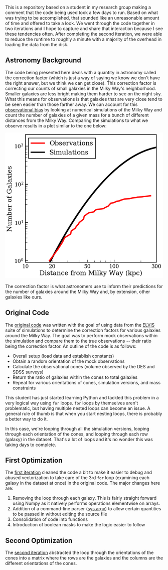 This is a repository based on a student in my research group making a comment that the code being used took a few days to run. Based on what was trying to be accomplished, that sounded like an unreasonable amount of time and offered to take a look. We went through the code together in two iterations and I hope to capture and share that interaction because I see these tendencies often. After completing the second iteration, we were able to reduce the runtime to roughly a minute with a majority of the overhead in loading the data from the disk.

## Astronomy Background

The code being presented here deals with a quantity in astronomy called the correction factor (which is just a way of saying we know we don't have the right answer, but we think we can get close). This correction factor is correcting our counts of small galaxies in the Milky Way's neighborhood. Smaller galaxies are less bright making them harder to see on the night sky. What this means for observations is that galaxies that are very close tend to be seen easier than those farther away. We can account for this [observational bias](https://en.wikipedia.org/wiki/Malmquist_bias) by looking at numerical simulations of the Milky Way and count the number of galaxies of a given mass for a bunch of different distances from the Milky Way. Comparing the simulations to what we observe results in a plot similar to the one below: 

![Correction Factor](img/corr_factors.png) 

The correction factor is what astronomers use to inform their predictions for the number of galaxies around the Milky Way and, by extension, other galaxies like ours.

## Original Code

The [original code](/corr_factors.py) was written with the goal of using data from the [ELVIS](http://localgroup.ps.uci.edu/elvis/) suite of simulations to determine the correction factors for various galaxies around the Milky Way. The goal was to perform mock observations within the simulation and compare them to the true observations -- their ratio being the correction factor. An outline of the code is as follows:
* Overall setup (load data and establish constants)
* Obtain a random orientation of the mock observations
* Calculate the observational cones (volume observed by the DES and SDSS surveys)
* Return the ratio of galaxies within the cones to total galaxies
* Repeat for various orientations of cones, simulation versions, and mass constraints

This student has just started learning Python and tackled this problem in a very logical way using `for` loops. `for` loops by themselves aren't problematic, but having multiple nested loops can become an issue. A general rule of thumb is that when you start nesting loops, there is probably a better way to do it.

In this case, we're looping through all the simulation versions, looping through each orientation of the cones, and looping through each row (galaxy) in the dataset. That's a lot of loops and it's no wonder this was taking days to complete.

## First Optimization

The [first iteration](/corr_factors_fns.py) cleaned the code a bit to make it easier to debug and abused vectorization to take care of the 3rd `for` loop (examining each galaxy in the dataset at once) in the original code. The major changes here are: 
1. Removing the loop through each galaxy. This is fairly straight forward using Numpy as it natively performs operations elementwise on arrays.
2. Addition of a command-line parser ([sys.argv](https://stackoverflow.com/questions/4117530/sys-argv1-meaning-in-script)) to allow certain quantities to be passed in without editing the source file
3. Consolidation of code into functions
4. Introduction of boolean masks to make the logic easier to follow

## Second Optimization

The [second iteration](/corr_factors_mat.py) abstracted the loop through the orientations of the cones into a matrix where the rows are the galaxies and the columns are the different orientations of the cones.

